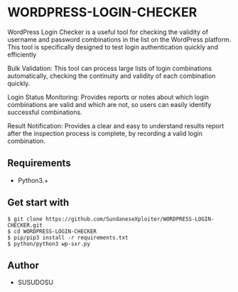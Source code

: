# WORDPRESS-LOGIN-CHECKER

WordPress Login Checker is a useful tool for checking the validity of username and password combinations in the list on the WordPress platform. This tool is specifically designed to test login authentication quickly and efficiently

Bulk Validation: This tool can process large lists of login combinations automatically, checking the continuity and validity of each combination quickly.

Login Status Monitoring: Provides reports or notes about which login combinations are valid and which are not, so users can easily identify successful combinations.

Result Notification: Provides a clear and easy to understand results report after the inspection process is complete, by recording a valid login combination.

## Requirements
- Python3.+
## Get start with
```
$ git clone https://github.com/SundaneseXploiter/WORDPRESS-LOGIN-CHECKER.git
$ cd WORDPRESS-LOGIN-CHECKER
$ pip/pip3 install -r requirements.txt
$ python/python3 wp-sxr.py
```
## Author
- SUSUDOSU


